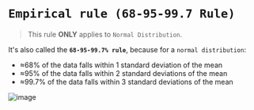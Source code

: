 # `Empirical rule (68-95-99.7 Rule)`
> This rule **ONLY** applies to `Normal Distribution`.

It's also called the **`68-95-99.7% rule`**, because for a `normal distribution`:
- ≈68% of the data falls within 1 standard deviation of the mean
- ≈95% of the data falls within 2 standard deviations of the mean
- ≈99.7% of the data falls within 3 standard deviations of the mean

![image](https://user-images.githubusercontent.com/14041622/38298757-d8ec3036-382a-11e8-964e-b5d23a3a9798.png)